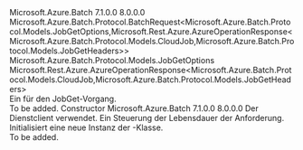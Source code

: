 <Type Name="JobGetBatchRequest" FullName="Microsoft.Azure.Batch.Protocol.BatchRequests.JobGetBatchRequest">
  <TypeSignature Language="C#" Value="public class JobGetBatchRequest : Microsoft.Azure.Batch.Protocol.BatchRequest&lt;Microsoft.Azure.Batch.Protocol.Models.JobGetOptions,Microsoft.Rest.Azure.AzureOperationResponse&lt;Microsoft.Azure.Batch.Protocol.Models.CloudJob,Microsoft.Azure.Batch.Protocol.Models.JobGetHeaders&gt;&gt;" />
  <TypeSignature Language="ILAsm" Value=".class public auto ansi beforefieldinit JobGetBatchRequest extends Microsoft.Azure.Batch.Protocol.BatchRequest`2&lt;class Microsoft.Azure.Batch.Protocol.Models.JobGetOptions, class Microsoft.Rest.Azure.AzureOperationResponse`2&lt;class Microsoft.Azure.Batch.Protocol.Models.CloudJob, class Microsoft.Azure.Batch.Protocol.Models.JobGetHeaders&gt;&gt;" />
  <TypeSignature Language="DocId" Value="T:Microsoft.Azure.Batch.Protocol.BatchRequests.JobGetBatchRequest" />
  <TypeSignature Language="VB.NET" Value="Public Class JobGetBatchRequest&#xA;Inherits BatchRequest(Of JobGetOptions, AzureOperationResponse(Of CloudJob, JobGetHeaders))" />
  <TypeSignature Language="F#" Value="type JobGetBatchRequest = class&#xA;    inherit BatchRequest&lt;JobGetOptions, AzureOperationResponse&lt;CloudJob, JobGetHeaders&gt;&gt;" />
  <AssemblyInfo>
    <AssemblyName>Microsoft.Azure.Batch</AssemblyName>
    <AssemblyVersion>7.1.0.0</AssemblyVersion>
    <AssemblyVersion>8.0.0.0</AssemblyVersion>
  </AssemblyInfo>
  <Base>
    <BaseTypeName>Microsoft.Azure.Batch.Protocol.BatchRequest&lt;Microsoft.Azure.Batch.Protocol.Models.JobGetOptions,Microsoft.Rest.Azure.AzureOperationResponse&lt;Microsoft.Azure.Batch.Protocol.Models.CloudJob,Microsoft.Azure.Batch.Protocol.Models.JobGetHeaders&gt;&gt;</BaseTypeName>
    <BaseTypeArguments>
      <BaseTypeArgument TypeParamName="TOptions">Microsoft.Azure.Batch.Protocol.Models.JobGetOptions</BaseTypeArgument>
      <BaseTypeArgument TypeParamName="TResponse">Microsoft.Rest.Azure.AzureOperationResponse&lt;Microsoft.Azure.Batch.Protocol.Models.CloudJob,Microsoft.Azure.Batch.Protocol.Models.JobGetHeaders&gt;</BaseTypeArgument>
    </BaseTypeArguments>
  </Base>
  <Interfaces />
  <Docs>
    <summary>
            Ein <see cref="T:Microsoft.Azure.Batch.Protocol.IBatchRequest" /> für den JobGet-Vorgang.
            </summary>
    <remarks>To be added.</remarks>
  </Docs>
  <Members>
    <Member MemberName=".ctor">
      <MemberSignature Language="C#" Value="public JobGetBatchRequest (Microsoft.Azure.Batch.Protocol.BatchServiceClient serviceClient, System.Threading.CancellationToken cancellationToken);" />
      <MemberSignature Language="ILAsm" Value=".method public hidebysig specialname rtspecialname instance void .ctor(class Microsoft.Azure.Batch.Protocol.BatchServiceClient serviceClient, valuetype System.Threading.CancellationToken cancellationToken) cil managed" />
      <MemberSignature Language="DocId" Value="M:Microsoft.Azure.Batch.Protocol.BatchRequests.JobGetBatchRequest.#ctor(Microsoft.Azure.Batch.Protocol.BatchServiceClient,System.Threading.CancellationToken)" />
      <MemberSignature Language="F#" Value="new Microsoft.Azure.Batch.Protocol.BatchRequests.JobGetBatchRequest : Microsoft.Azure.Batch.Protocol.BatchServiceClient * System.Threading.CancellationToken -&gt; Microsoft.Azure.Batch.Protocol.BatchRequests.JobGetBatchRequest" Usage="new Microsoft.Azure.Batch.Protocol.BatchRequests.JobGetBatchRequest (serviceClient, cancellationToken)" />
      <MemberType>Constructor</MemberType>
      <AssemblyInfo>
        <AssemblyName>Microsoft.Azure.Batch</AssemblyName>
        <AssemblyVersion>7.1.0.0</AssemblyVersion>
        <AssemblyVersion>8.0.0.0</AssemblyVersion>
      </AssemblyInfo>
      <Parameters>
        <Parameter Name="serviceClient" Type="Microsoft.Azure.Batch.Protocol.BatchServiceClient" />
        <Parameter Name="cancellationToken" Type="System.Threading.CancellationToken" />
      </Parameters>
      <Docs>
        <param name="serviceClient">Der Dienstclient verwendet.</param>
        <param name="cancellationToken">Ein <see cref="T:System.Threading.CancellationToken" /> Steuerung der Lebensdauer der Anforderung.</param>
        <summary>
            Initialisiert eine neue Instanz der <see cref="T:Microsoft.Azure.Batch.Protocol.BatchRequests.JobGetBatchRequest" />-Klasse.
            </summary>
        <remarks>To be added.</remarks>
      </Docs>
    </Member>
  </Members>
</Type>